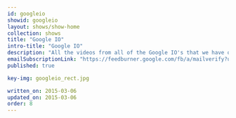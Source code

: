 ```yaml
---
id: googleio
showid: googleio
layout: shows/show-home
collection: shows
title: "Google IO"
intro-title: "Google IO"
description: "All the videos from all of the Google IO's that we have on record."
emailSubscriptionLink: "https://feedburner.google.com/fb/a/mailverify?uri=googleio&amp;loc=en_US"
published: true

key-img: googleio_rect.jpg

written_on: 2015-03-06
updated_on: 2015-03-06
order: 8
---
```


